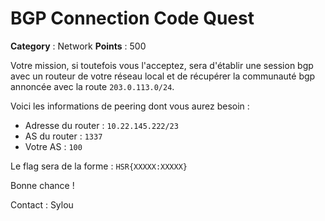 # BGP Connection Code Quest

**Category** : Network
**Points** : 500

Votre mission, si toutefois vous l'acceptez, sera d'établir une session bgp avec un routeur de votre réseau local et de récupérer la communauté bgp annoncée avec la route `203.0.113.0/24`.

Voici les informations de peering dont vous aurez besoin :

- Adresse du router : `10.22.145.222/23`
- AS du router : `1337`
- Votre AS : `100`

Le flag sera de la forme : `HSR{XXXXX:XXXXX}`

Bonne chance !

Contact : Sylou



